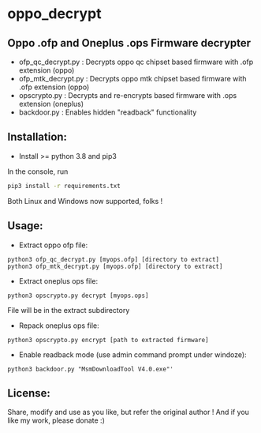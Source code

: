 # oppo_decrypt
Oppo .ofp and Oneplus .ops Firmware decrypter
------------------------------------

* ofp_qc_decrypt.py  : Decrypts oppo qc chipset based firmware with .ofp extension (oppo)
* ofp_mtk_decrypt.py : Decrypts oppo mtk chipset based firmware with .ofp extension (oppo)
* opscrypto.py       : Decrypts and re-encrypts based firmware with .ops extension (oneplus)
* backdoor.py        : Enables hidden "readback" functionality


Installation:
-------------
- Install >= python 3.8 and pip3

In the console, run
```bash
pip3 install -r requirements.txt
```

Both Linux and Windows now supported, folks !

Usage:
-------- 
* Extract oppo ofp file:

```
python3 ofp_qc_decrypt.py [myops.ofp] [directory to extract]
python3 ofp_mtk_decrypt.py [myops.ofp] [directory to extract]
```

* Extract oneplus ops file:

```
python3 opscrypto.py decrypt [myops.ops]
```
File will be in the extract subdirectory

* Repack oneplus ops file:

```
python3 opscrypto.py encrypt [path to extracted firmware]
```


* Enable readback mode (use admin command prompt under windoze):
```
python3 backdoor.py "MsmDownloadTool V4.0.exe"'
```

License:
-------- 
Share, modify and use as you like, but refer the original author !
And if you like my work, please donate :)
